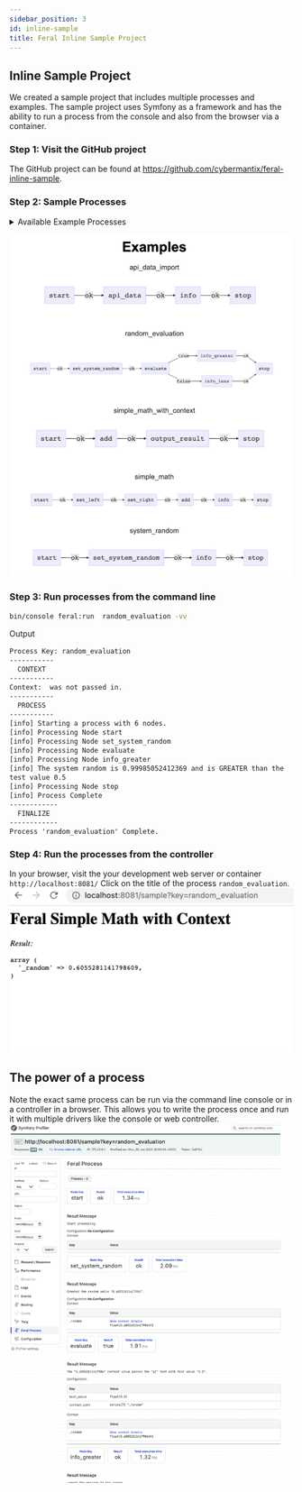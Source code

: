 ```yaml
---
sidebar_position: 3
id: inline-sample
title: Feral Inline Sample Project
---
```


## Inline Sample Project

We created a sample project that includes multiple processes and examples. The sample project uses Symfony as a framework and has the ability to run a process from the console and also from the browser via a container. 



### Step 1: Visit the GitHub project 

The GitHub project can be found at https://github.com/cybermantix/feral-inline-sample.

### Step 2: Sample Processes

<details>
  <summary>Available Example Processes</summary>
  <div>
    <div>Here is a list of the processes available in the sample app</div>
    <br/>
    <ul>
       <li>api_data_import</li>
       <li>random_evaluation</li>
       <li>simple_math_with_context</li>
       <li>simple_math</li>
       <li>system_random</li>
       <li>test_process</li>
    </ul>
  </div>
</details>

![Sample Process Graphs](img/sample-process-graphs.png "Sample Process Graphs")

### Step 3: Run processes from the command line
```bash
bin/console feral:run  random_evaluation -vv
```
Output
```shell
Process Key: random_evaluation
-----------
  CONTEXT
-----------
Context:  was not passed in.
-----------
  PROCESS
-----------
[info] Starting a process with 6 nodes.
[info] Processing Node start
[info] Processing Node set_system_random
[info] Processing Node evaluate
[info] Processing Node info_greater
[info] The system random is 0.99985052412369 and is GREATER than the test value 0.5
[info] Processing Node stop
[info] Process Complete
------------
  FINALIZE
------------
Process 'random_evaluation' Complete.
```

### Step 4: Run the processes from the controller
In your browser, visit the your development web server or container `http://localhost:8081/`
Click on the title of the process `random_evaluation`.
![Output of the random evaluation process](img/random_evaluation_via_controller.png "Random evaluation process HTML output")

## The power of a process
Note the exact same process can be run via the command line console or in a controller in a browser. This allows you to write the process once and run it with multiple drivers like the console or web controller.
![Feral Process Profiler](img/random_evaluation_profiler.png "Symfony Profiler")
